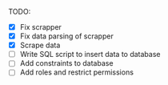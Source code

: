 TODO:
- [x] Fix scrapper
- [x] Fix data parsing of scrapper
- [x] Scrape data
- [ ] Write SQL script to insert data to database
- [ ] Add constraints to database
- [ ] Add roles and restrict permissions
